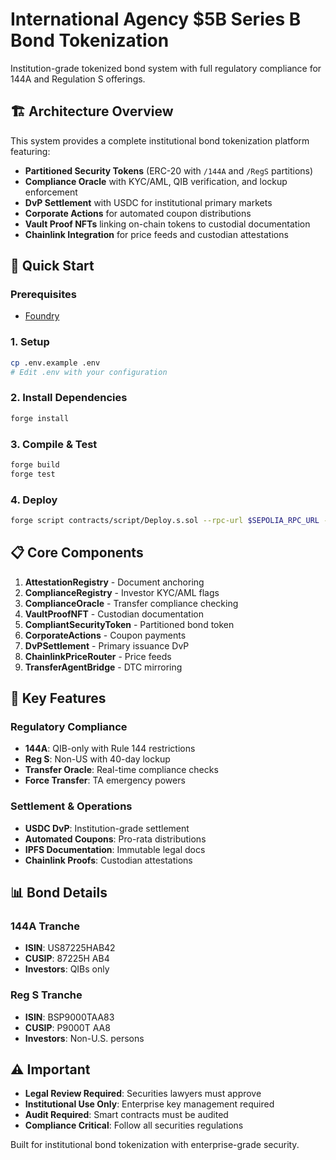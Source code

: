 # International Agency $5B Series B Bond Tokenization

Institution-grade tokenized bond system with full regulatory compliance for 144A and Regulation S offerings.

## 🏗️ Architecture Overview

This system provides a complete institutional bond tokenization platform featuring:

- **Partitioned Security Tokens** (ERC-20 with `/144A` and `/RegS` partitions)
- **Compliance Oracle** with KYC/AML, QIB verification, and lockup enforcement  
- **DvP Settlement** with USDC for institutional primary markets
- **Corporate Actions** for automated coupon distributions
- **Vault Proof NFTs** linking on-chain tokens to custodial documentation
- **Chainlink Integration** for price feeds and custodian attestations

## 🚀 Quick Start

### Prerequisites
- [Foundry](https://book.getfoundry.sh/getting-started/installation)

### 1. Setup
```bash
cp .env.example .env
# Edit .env with your configuration
```

### 2. Install Dependencies
```bash
forge install
```

### 3. Compile & Test
```bash
forge build
forge test
```

### 4. Deploy
```bash
forge script contracts/script/Deploy.s.sol --rpc-url $SEPOLIA_RPC_URL --broadcast --verify
```

## 📋 Core Components

1. **AttestationRegistry** - Document anchoring
2. **ComplianceRegistry** - Investor KYC/AML flags  
3. **ComplianceOracle** - Transfer compliance checking
4. **VaultProofNFT** - Custodian documentation
5. **CompliantSecurityToken** - Partitioned bond token
6. **CorporateActions** - Coupon payments
7. **DvPSettlement** - Primary issuance DvP
8. **ChainlinkPriceRouter** - Price feeds
9. **TransferAgentBridge** - DTC mirroring

## 🎯 Key Features

### Regulatory Compliance
- **144A**: QIB-only with Rule 144 restrictions
- **Reg S**: Non-US with 40-day lockup
- **Transfer Oracle**: Real-time compliance checks
- **Force Transfer**: TA emergency powers

### Settlement & Operations
- **USDC DvP**: Institution-grade settlement
- **Automated Coupons**: Pro-rata distributions
- **IPFS Documentation**: Immutable legal docs
- **Chainlink Proofs**: Custodian attestations

## 📊 Bond Details

### 144A Tranche
- **ISIN**: US87225HAB42
- **CUSIP**: 87225H AB4
- **Investors**: QIBs only

### Reg S Tranche  
- **ISIN**: BSP9000TAA83
- **CUSIP**: P9000T AA8
- **Investors**: Non-U.S. persons

## ⚠️ Important

- **Legal Review Required**: Securities lawyers must approve
- **Institutional Use Only**: Enterprise key management required
- **Audit Required**: Smart contracts must be audited
- **Compliance Critical**: Follow all securities regulations

Built for institutional bond tokenization with enterprise-grade security.
